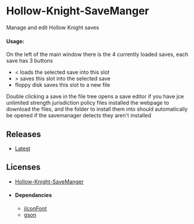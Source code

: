 # Hollow-Knight-SaveManger
Manage and edit Hollow Knight saves

#### Usage:
 On the left of the main window there is the 4 currently loaded saves, each save has 3 buttons
   * < loads the selected save into this slot
   * \> saves this slot into the selected save
   * floppy disk saves this slot to a new file
   
Double clicking a save in the file tree opens a save editor if you have jce unlimited strength jurisdiction policy files installed the webpage to download the files, and the folder to install them into should automatically be opened if the savemanager detects they aren't installed

## Releases

  * [Latest](https://github.com/KayDeeTee/Hollow-Knight-SaveManger/releases)

## Licenses

  * [Hollow-Knight-SaveManger](https://github.com/KayDeeTee/Hollow-Knight-SaveManger/blob/master/LICENSE)
  
  * #### Dependancies

    * [jIconFont](https://github.com/jIconFont/jiconfont/blob/master/LICENSE)
    * [gson](https://github.com/google/gson/blob/master/LICENSE)
